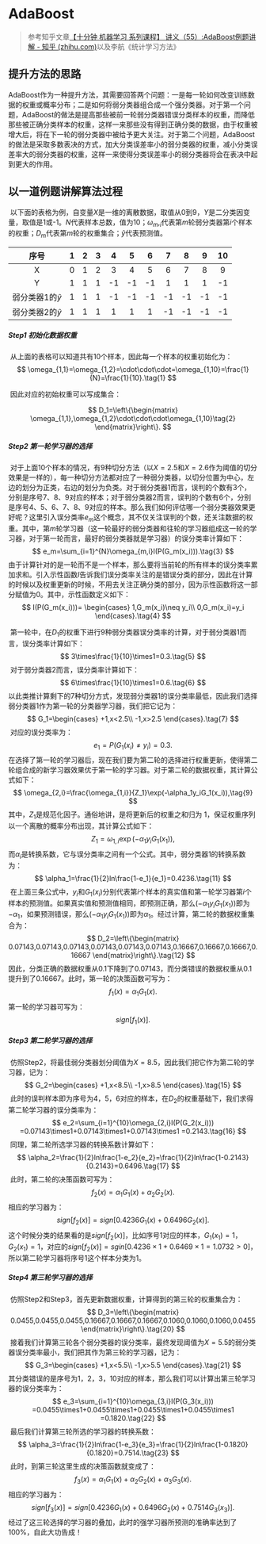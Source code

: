 # AdaBoost

> 参考知乎文章[【十分钟 机器学习 系列课程】 讲义（55）:AdaBoost例题讲解 - 知乎 (zhihu.com)](https://zhuanlan.zhihu.com/p/552996396)以及李航《统计学习方法》

## 提升方法的思路		

​		AdaBoost作为一种提升方法，其需要回答两个问题：一是每一轮如何改变训练数据的权重或概率分布；二是如何将弱分类器组合成一个强分类器。对于第一个问题，AdaBoost的做法是提高那些被前一轮弱分类器错误分类样本的权重，而降低那些被正确分类样本的权重，这样一来那些没有得到正确分类的数据，由于权重被增大后，将在下一轮的弱分类器中被给予更大关注。对于第二个问题，AdaBoost的做法是采取多数表决的方式，加大分类误差率小的弱分类器的权重，减小分类误差率大的弱分类器的权重，这样一来使得分类误差率小的弱分类器将会在表决中起到更大的作用。

## 以一道例题讲解算法过程

​		以下面的表格为例，自变量$X$是一维的离散数据，取值从0到9，$Y$是二分类因变量，取值是1或-1。$N$代表样本总数，值为10；$\omega_m,_i$代表第$m$轮弱分类器第$i$个样本的权重；$D_m$代表第$m$轮的权重集合；$\hat{y}$代表预测值。

|         序号         |  1   |  2   |  3   |  4   |  5   |  6   |  7   |  8   |  9   |  10  |
| :------------------: | :--: | :--: | :--: | :--: | :--: | :--: | :--: | :--: | :--: | :--: |
|          X           |  0   |  1   |  2   |  3   |  4   |  5   |  6   |  7   |  8   |  9   |
|          Y           |  1   |  1   |  1   |  -1  |  -1  |  -1  |  1   |  1   |  1   |  -1  |
| 弱分类器1的$\hat{y}$ |  1   |  1   |  1   |  -1  |  -1  |  -1  |  -1  |  -1  |  -1  |  -1  |
| 弱分类器2的$\hat{y}$ |  1   |  1   |  1   |  1   |  1   |  1   |  -1  |  -1  |  -1  |  -1  |

##### Step1 初始化数据权重

​		从上面的表格可以知道共有10个样本，因此每一个样本的权重初始化为：
$$
\omega_{1,1}=\omega_{1,2}=\cdot\cdot\cdot=\omega_{1,10}=\frac{1}{N}=\frac{1}{10}.\tag{1}
$$

​		因此对应的初始权重可以写成集合：

$$
D_1=\left\{\begin{matrix}
\omega_{1,1},\omega_{1,2}\cdot\cdot\cdot\omega_{1,10}\tag{2}
\end{matrix}\right\}.
$$

##### Step2 第一轮学习器的选择

​		对于上面10个样本的情况，有9种切分方法（以$X=2.5$和$X=2.6$作为阈值的切分效果是一样的），每一种切分方法都对应了一种弱分类器，以切分位置为中心，左边的划分为正类，右边的划分为负类。对于弱分类器1而言，误判的个数有3个，分别是序号7、8、9对应的样本；对于弱分类器2而言，误判的个数有6个，分别是序号4、5、6、7、8、9对应的样本。
​		那么我们如何评估哪一个弱分类器效果更好呢？这里引入误分类率$e_m$这个概念，其不仅关注误判的个数，还关注数据的权重。其中，第$m$轮学习器（这一轮最好的弱分类器和往轮的学习器组成这一轮的学习器，对于第一轮而言，最好的弱分类器就是学习器）的误分类率计算如下：
$$
e_m=\sum_{i=1}^{N}\omega_{m,i}I(P(G_m(x_i))).\tag{3}
$$
​		由于计算针对的是一轮而不是一个样本，那么要将当前轮的所有样本的误分类率累加求和。引入示性函数$I$告诉我们误分类率关注的是错误分类的部分，因此在计算的时候以及权重更新的时候，不用去关注正确分类的部分，因为示性函数将这一部分赋值为0。其中，示性函数定义如下：
$$
I(P(G_m(x_i)))=
\begin{cases}
1,G_m(x_i)\neq y_i\\
0,G_m(x_i)=y_i
\end{cases}.\tag{4}
$$

​		第一轮中，在$D_1$的权重下进行9种弱分类器误分类率的计算，对于弱分类器1而言，误分类率计算如下：
$$
3\times\frac{1}{10}\times1=0.3.\tag{5}
$$
​		对于弱分类器2而言，误分类率计算如下：
$$
6\times\frac{1}{10}\times1=0.6.\tag{6}
$$
​		以此类推计算剩下的7种切分方式，发现弱分类器1的误分类率最低，因此我们选择弱分类器1作为第一轮的分类器学习器，我们把它记为：
$$
G_1=\begin{cases}
+1,x<2.5\\
-1,x>2.5
\end{cases}.\tag{7}
$$
​		对应的误分类率为：
$$
e_1=P(G_1(x_i)\neq y_i)=0.3.\tag{8}
$$
​		在选择了第一轮的学习器后，现在我们要为第二轮的选择进行权重更新，使得第二轮组合成的新学习器效果优于第一轮的学习器。对于第二轮的数据权重，其计算公式如下：
$$
\omega_{2,i}=\frac{\omega_{1,i}}{Z_1}\exp(-\alpha_1y_iG_1(x_i)),\tag{9}
$$
其中，$Z_1$是规范化因子。通俗地讲，是将更新后的权重之和归为 1，保证权重序列以一个离散的概率分布出现，其计算公式如下：
$$
Z_1=\omega_{1,i}\exp(-\alpha_1y_iG_1(x_1)),\tag{10}
$$
而$\alpha_i$是转换系数，它与误分类率之间有一个公式。其中，弱分类器1的转换系数为：
$$
\alpha_1=\frac{1}{2}ln\frac{1-e_1}{e_1}=0.4236.\tag{11}
$$
​		在上面三条公式中，$y_i$和$G_1(x_i)$分别代表第$i$个样本的真实值和第一轮学习器第$i$个样本的预测值。如果真实值和预测值相同，即预测正确，那么$(-\alpha_1y_iG_1(x_1))$即为$-\alpha_1$，如果预测错误，那么$(-\alpha_1y_iG_1(x_1))$即为$\alpha_1$。经过计算，第二轮的数据权重集合为：
$$
D_2=\left\{\begin{matrix}
0.07143,0.07143,0.07143,0.07143,0.07143,0.07143,0.16667,0.16667,0.16667,0.16667
\end{matrix}\right\}.\tag{12}
$$
​		因此，分类正确的数据权重从0.1下降到了0.07143，而分类错误的数据权重从0.1提升到了0.16667。此时，第一轮的决策函数可写为：
$$
f_1(x)=\alpha_1G_1(x).\tag{13}
$$
​		第一轮的学习器可写为：
$$
sign[f_1(x)].\tag{14}
$$

##### Step3 第二轮学习器的选择

​		仿照Step2，将最佳弱分类器划分阈值为$X=8.5$，因此我们把它作为第二轮的学习器，记为：
$$
G_2=\begin{cases}
+1,x<8.5\\
-1,x>8.5
\end{cases}.\tag{15}
$$
​		此时的误判样本即为序号为4，5，6对应的样本，在$D_2$的权重基础下，我们求得第二轮学习器的误分类率为：
$$
e_2=\sum_{i=1}^{10}\omega_{2,i}I(P(G_2(x_i)))
=0.07143\times1+0.07143\times1+0.07143\times1
=0.2143.\tag{16}
$$
​		同理，第二轮所选学习器的转换系数计算如下：
$$
\alpha_2=\frac{1}{2}ln\frac{1-e_2}{e_2}=\frac{1}{2}ln\frac{1-0.2143}{0.2143}=0.6496.\tag{17}
$$
​		此时，第二轮的决策函数可写为：
$$
f_2(x)=\alpha_1G_1(x)+\alpha_2G_2(x).\tag{18}
$$
​		相应的学习器为：
$$
sign[f_2(x)]=sign[0.4236G_1(x)+0.6496G_2(x)].\tag{19}
$$
​		这个时候分类的结果看的是$sign[f_2(x)]$，比如序号1对应的样本，$G_1(x_1)=1$，$G_2(x_1)=1$，对应的$sign[f_2(x)]=sgin[0.4236\times1+0.6469\times1=1.0732>0]$，所以第二轮学习器将序号1这个样本分类为1。

##### Step4 第三轮学习器的选择

​		仿照Step2和Step3，首先更新数据权重，计算得到的第三轮的权重集合为：
$$
D_3=\left\{\begin{matrix}
0.0455,0.0455,0.0455,0.16667,0.16667,0.16667,0.1060,0.1060,0.1060,0.0455
\end{matrix}\right\}.\tag{20}
$$
​		接着我们计算第三轮各个弱分类器的误分类率，最终发现阈值为$X=5.5$的弱分类器误分类率最小，我们把其作为第三轮的学习器，记为：
$$
G_3=\begin{cases}
+1,x<5.5\\
-1,x>5.5
\end{cases}.\tag{21}
$$
​		其分类错误的是序号为1，2，3，10对应的样本，那么我们可以计算出第三轮学习器的误分类率为：
$$
e_3=\sum_{i=1}^{10}\omega_{3,i}I(P(G_3(x_i)))
=0.0455\times1+0.0455\times1+0.0455\times1+0.0455\times1
=0.1820.\tag{22}
$$
​		最后我们计算第三轮所选的学习器的转换系数：
$$
\alpha_3=\frac{1}{2}ln\frac{1-e_3}{e_3}=\frac{1}{2}ln\frac{1-0.1820}{0.1820}=0.7514.\tag{23}
$$
​		此时，到第三轮这里生成的决策函数就变成了：
$$
f_3(x)=\alpha_1G_1(x)+\alpha_2G_2(x)+\alpha_3G_3(x).\tag{24}
$$
​		相应的学习器为：
$$
sign[f_3(x)]=sign[0.4236G_1(x)+0.6496G_2(x)+0.7514G_3(x_3)].\tag{25}
$$
​		经过了这三轮选择的学习器的叠加，此时的强学习器所预测的准确率达到了100%，自此大功告成！
